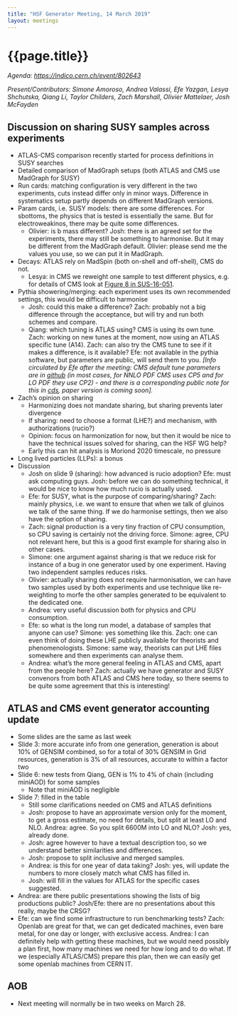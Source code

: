 ```yaml
---
title: "HSF Generator Meeting, 14 March 2019"
layout: meetings
---
```

# {{page.title}}

*Agenda:
[<span class="underline">https://indico.cern.ch/event/802643</span>](https://indico.cern.ch/event/802643)*

*Present/Contributors: Simone Amoroso, Andrea Valassi, Efe Yazgan, Lesya
Shchutska, Qiang Li, Taylor Childers, Zach Marshall, Olivier Mattelaer,
Josh McFayden*

## Discussion on sharing SUSY samples across experiments
  - ATLAS-CMS comparison recently started for process definitions in
    SUSY searches
  - Detailed comparison of MadGraph setups (both ATLAS and CMS use
    MadGraph for SUSY)
  - Run cards: matching configuration is very different in the two
    experiments, cuts instead differ only in minor ways. Difference in
    systematics setup partly depends on different MadGraph versions.
  - Param cards, i.e. SUSY models: there are some differences. For
    sbottoms, the physics that is tested is essentially the same. But
    for electroweakinos, there may be quite some differences.
      - Olivier: is b mass different? Josh: there is an agreed set for
        the experiments, there may still be something to harmonise.
        But it may be different from the MadGraph default. Olivier:
        please send me the values you use, so we can put it in
        MadGraph.
  - Decays: ATLAS rely on MadSpin (both on-shell and off-shell), CMS
    do not.
      - Lesya: in CMS we reweight one sample to test different
        physics, e.g. for details of CMS look at
        [<span class="underline">Figure 8 in
        SUS-16-051</span>](http://cms-results.web.cern.ch/cms-results/public-results/publications/SUS-16-051/index.html#Figure-aux_008).
  - Pythia showering/merging: each experiment uses its own recommended
    settings, this would be difficult to harmonise
      - Josh: could this make a difference? Zach: probably not a big
        difference through the acceptance, but will try and run both
        schemes and compare.
      - Qiang: which tuning is ATLAS using? CMS is using its own tune.
        Zach: working on new tunes at the moment, now using an ATLAS
        specific tune (A14). Zach: can also try the CMS tune to see if
        it makes a difference, is it available? Efe: not available in
        the pythia software, but parameters are public, will send them
        to you. *\[Info circulated by Efe after the meeting: CMS
        default tune parameters are in
        [<span class="underline">github</span>](https://github.com/cms-sw/cmssw/tree/master/Configuration/Generator/python/MCTunes2017)
        (in most cases, for NNLO PDF CMS uses CP5 and for LO PDF they
        use CP2) - and there is a corresponding public note for this
        in
        [<span class="underline">cds</span>](https://cds.cern.ch/record/2636284?ln=en),
        paper version is coming soon\].*
  - Zach’s opinion on sharing
      - Harmonizing does not mandate sharing, but sharing prevents
        later divergence
      - If sharing: need to choose a format (LHE?) and mechanism, with
        authorizations (rucio?)
      - Opinion: focus on harmonization for now, but then it would be
        nice to have the technical issues solved for sharing, can the
        HSF WG help?
      - Early this can hit analysis is Moriond 2020 timescale, no
        pressure
  - Long lived particles (LLPs): a bonus
  - Discussion
      - Josh on slide 9 (sharing): how advanced is rucio adoption?
        Efe: must ask computing guys. Josh: before we can do something
        technical, it would be nice to know how much rucio is actually
        used.
      - Efe: for SUSY, what is the purpose of comparing/sharing? Zach:
        mainly physics, i.e. we want to ensure that when we talk of
        gluinos we talk of the same thing. If we do harmonise
        settings, then we also have the option of sharing.
      - Zach: signal production is a very tiny fraction of CPU
        consumption, so CPU saving is certainly not the driving force.
        Simone: agree, CPU not relevant here, but this is a good first
        example for sharing also in other cases.
      - Simone: one argument against sharing is that we reduce risk
        for instance of a bug in one generator used by one experiment.
        Having two independent samples reduces risks.
      - Olivier: actually sharing does not require harmonisation, we
        can have two samples used by both experiments and use
        technique like re-weighting to morfe the other samples
        generated to be equivalent to the dedicated one.
      - Andrea: very useful discussion both for physics and CPU
        consumption.
      - Efe: so what is the long run model, a database of samples that
        anyone can use? Simone: yes something like this. Zach: one can
        even think of doing these LHE publicly available for theorists
        and phenomenologists. Simone: same way, theorists can put LHE
        files somewhere and then experiments can analyse them.
      - Andrea: what’s the more general feeling in ATLAS and CMS,
        apart from the people here? Zach: actually we have generator
        and SUSY convenors from both ATLAS and CMS here today, so
        there seems to be quite some agreement that this is
        interesting\!

## ATLAS and CMS event generator accounting update 
  - Some slides are the same as last week
  - Slide 3: more accurate info from one generation, generation is
    about 10% of GENSIM combined, so for a total of 30% GENSIM in Grid
    resources, generation is 3% of all resources, accurate to within a
    factor two
  - Slide 6: new tests from Qiang, GEN is 1% to 4% of chain (including
    miniAOD) for some samples
      - Note that miniAOD is negligible
  - Slide 7: filled in the table
      - Still some clarifications needed on CMS and ATLAS definitions
      - Josh: propose to have an approximate version only for the
        moment, to get a gross estimate, no need for details, but
        split at least LO and NLO. Andrea: agree. So you split 6600M
        into LO and NLO? Josh: yes, already done.
      - Josh: agree however to have a textual description too, so we
        understand better similarities and differences.
      - Josh: propose to split inclusive and merged samples.
      - Andrea: is this for one year of data taking? Josh: yes, will
        update the numbers to more closely match what CMS has filled
        in.
      - Josh: will fill in the values for ATLAS for the specific cases
        suggested.
  - Andrea: are there public presentations showing the lists of big
    productions public? Josh/Efe: there are no presentations about
    this really, maybe the CRSG?
  - Efe: can we find some infrastructure to run benchmarking tests?
    Zach: Openlab are great for that, we can get dedicated machines,
    even bare metal, for one day or longer, with exclusive access.
    Andrea: I can definitely help with getting these machines, but we
    would need possibly a plan first, how many machines we need for
    how long and to do what. If we (especially ATLAS/CMS) prepare this
    plan, then we can easily get some openlab machines from CERN IT.

## AOB
  - Next meeting will normally be in two weeks on March 28.
